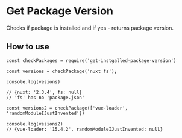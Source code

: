 # Get Package Version

Checks if package is installed and if yes - returns package version.

## How to use

```
const checkPackages = require('get-instgalled-package-version')

const versions = checkPackage('nuxt fs');

console.log(vesions)

// {nuxt: '2.3.4', fs: null}
// 'fs' has no 'package.json'

const versions2 = checkPackage(['vue-loader', 'randomModuleIJustInvented'])

console.log(vesions2)
// {vue-loader: '15.4.2', randomModuleIJustInvented: null}

```

